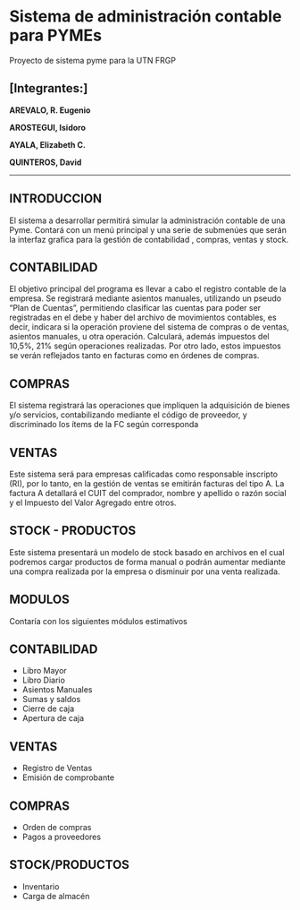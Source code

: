 # Sistema de administración contable para PYMEs
Proyecto de sistema pyme para la UTN FRGP

**[Integrantes:]**
------------------------------
**AREVALO, R. Eugenio**

**AROSTEGUI, Isidoro**

**AYALA, Elizabeth C.**

**QUINTEROS, David**

------------------------------

INTRODUCCION
------------
El sistema a desarrollar permitirá simular la administración contable de una Pyme.
Contará con un menú principal y una serie de submenúes que serán la interfaz grafica
para la gestión de contabilidad , compras, ventas y stock.

CONTABILIDAD
------------
El objetivo principal del programa es llevar a cabo el registro contable de la empresa.
Se registrará mediante asientos manuales, utilizando un pseudo “Plan de Cuentas”,
permitiendo clasificar las cuentas para poder ser registradas en el debe y haber del
archivo de movimientos contables, es decir, indicara si la operación proviene del
sistema de compras o de ventas, asientos manuales, u otra operación. Calculará,
además impuestos del 10,5%, 21% según operaciones realizadas. Por otro lado, estos
impuestos se verán reflejados tanto en facturas como en órdenes de compras.

COMPRAS
------------
El sistema registrará las operaciones que impliquen la adquisición de bienes y/o
servicios, contabilizando mediante el código de proveedor, y discriminado los ítems de
la FC según corresponda

VENTAS
------------
Este sistema será para empresas calificadas como responsable inscripto (RI), por lo
tanto, en la gestión de ventas se emitirán facturas del tipo A. La factura A detallará el
CUIT del comprador, nombre y apellido o razón social y el Impuesto del Valor Agregado
entre otros.

STOCK - PRODUCTOS
------------
Este sistema presentará un modelo de stock basado en archivos en el cual podremos
cargar productos de forma manual o podrán aumentar mediante una compra realizada
por la empresa o disminuir por una venta realizada.

MODULOS
------------
Contaría con los siguientes módulos estimativos

CONTABILIDAD
------------
- Libro Mayor
- Libro Diario
- Asientos Manuales
- Sumas y saldos
- Cierre de caja
- Apertura de caja


VENTAS
------------
- Registro de Ventas
- Emisión de comprobante


COMPRAS
------------
- Orden de compras
- Pagos a proveedores


STOCK/PRODUCTOS
------------
- Inventario
- Carga de almacén


